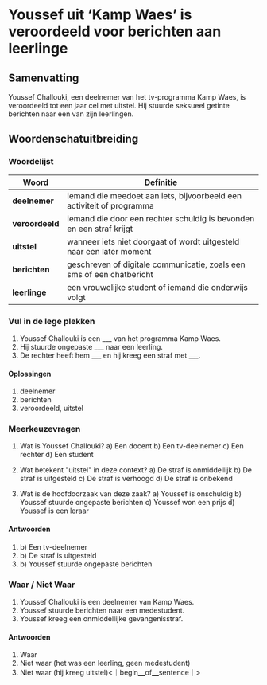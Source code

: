 # Youssef uit ‘Kamp Waes’ is veroordeeld voor berichten aan leerlinge

## Samenvatting
Youssef Challouki, een deelnemer van het tv-programma Kamp Waes, is veroordeeld tot een jaar cel met uitstel. Hij stuurde seksueel getinte berichten naar een van zijn leerlingen.

## Woordenschatuitbreiding

### Woordelijst

| Woord | Definitie |
|-------|-----------|
| **deelnemer** | iemand die meedoet aan iets, bijvoorbeeld een activiteit of programma |
| **veroordeeld** | iemand die door een rechter schuldig is bevonden en een straf krijgt |
| **uitstel** | wanneer iets niet doorgaat of wordt uitgesteld naar een later moment |
| **berichten** | geschreven of digitale communicatie, zoals een sms of een chatbericht |
| **leerlinge** | een vrouwelijke student of iemand die onderwijs volgt |

### Vul in de lege plekken
1. Youssef Challouki is een ___ van het programma Kamp Waes.
2. Hij stuurde ongepaste ___ naar een leerling.
3. De rechter heeft hem ___ en hij kreeg een straf met ___.

#### Oplossingen
1. deelnemer
2. berichten
3. veroordeeld, uitstel

### Meerkeuzevragen
1. Wat is Youssef Challouki?
a) Een docent
b) Een tv-deelnemer
c) Een rechter
d) Een student

2. Wat betekent "uitstel" in deze context?
a) De straf is onmiddellijk
b) De straf is uitgesteld
c) De straf is verhoogd
d) De straf is onbekend

3. Wat is de hoofdoorzaak van deze zaak?
a) Youssef is onschuldig
b) Youssef stuurde ongepaste berichten
c) Youssef won een prijs
d) Youssef is een leraar

#### Antwoorden
1. b) Een tv-deelnemer
2. b) De straf is uitgesteld
3. b) Youssef stuurde ongepaste berichten

### Waar / Niet Waar
1. Youssef Challouki is een deelnemer van Kamp Waes.
2. Youssef stuurde berichten naar een medestudent.
3. Youssef kreeg een onmiddellijke gevangenisstraf.

#### Antwoorden
1. Waar
2. Niet waar (het was een leerling, geen medestudent)
3. Niet waar (hij kreeg uitstel)<｜begin▁of▁sentence｜>